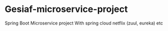 # Gesiaf-microservice-project
Spring Boot Microservice project With spring cloud netflix (zuul, eureka) etc 
